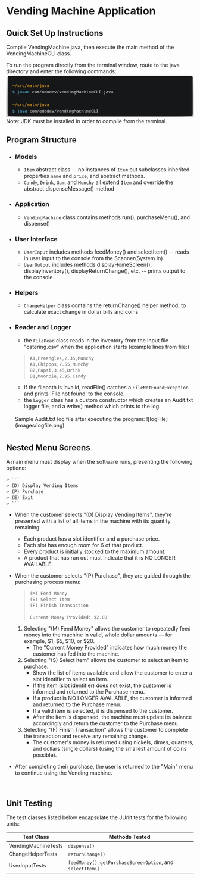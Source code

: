 # Vending Machine Application

## Quick Set Up Instructions
Compile VendingMachine.java, then execute the main method of the VendingMachineCLI class. 

To run the program directly from the terminal window, route to the java directory and enter the following commands:
![compileJava](images/compileCmd.png)
Note: JDK must be installed in order to compile from the terminal.

## Program Structure
 - ### Models
    - `Item` abstract class -- no instances of `Item` but subclasses inherited properties `name` and `price`, and abstract methods.
    - `Candy`, `Drink`, `Gum`, and `Munchy` all extend `Item` and override the abstract dispenseMessage() method
 - ### Application
    - `VendingMachine` class contains methods run(), purchaseMenu(), and dispense()
 - ### User Interface
    - `UserInput` includes methods feedMoney() and selectItem() -- reads in user input to the console from the Scanner(System.in)
    - `UserOutput` includes methods displayHomeScreen(), displayInventory(), displayReturnChange(), etc. -- prints output to the console 
 - ### Helpers
    - `ChangeHelper` class contains the returnChange() helper method, to calculate exact change in dollar bills and coins
 - ### Reader and Logger
    - the `FileRead` class reads in the inventory from the input file "catering.csv" when the application starts (example lines from file:)
    > ```
    > A1,Preengles,2.35,Munchy
    > A1,Chippos,2.55,Munchy
    > B2,Papsi,3.45,Drink
    > D1,Moonpie,2.95,Candy
    > ```
    - If the filepath is invalid, readFile() catches a `FileNotFoundException` and prints 'File not found' to the console.
    - the `Logger` class has a custom constructor which creates an Audit.txt logger file, and a write() method which prints to the log.
    <br>
    Sample Audit.txt log file after executing the program:
    ![logFile](images/logfile.png)
#

## Nested Menu Screens
A main menu must display when the software runs, presenting the following options:
    
    > ```
    > (D) Display Vending Items
    > (P) Purchase
    > (E) Exit
    > ```

 - When the customer selects "(D) Display Vending Items", they're presented
   with a list of all items in the machine with its quantity remaining:
   
    - Each product has a slot identifier and a purchase price.
    - Each slot has enough room for 6 of that product.
    - Every product is initially stocked to the maximum amount.
    - A product that has run out must indicate that it is NO LONGER AVAILABLE.

 - When the customer selects "(P) Purchase", they are guided through the purchasing
   process menu:
   
    >```
    >(M) Feed Money
    >(S) Select Item
    >(F) Finish Transaction
    >
    > Current Money Provided: $2.00
    >```

    1. Selecting "(M) Feed Money" allows the customer to repeatedly feed money into the machine in valid, whole dollar amounts — for example, $1, $5, $10, or $20.
        - The "Current Money Provided" indicates how much money the customer
        has fed into the machine.
    2. Selecting "(S) Select Item" allows the customer to select an item to
       purchase.
        - Show the list of items available and allow the customer to enter
        a slot identifier to select an item.
        - If the item (slot identifier) does not exist, the customer is informed and returned to the Purchase menu.
        - If a product is NO LONGER AVAILABLE, the customer is informed and returned to the Purchase menu.
        - If a valid item is selected, it is dispensed to the customer.
        - After the item is dispensed, the machine must update its balance
        accordingly and return the customer to the Purchase menu.
    3. Selecting "(F) Finish Transaction" allows the customer to complete the
       transaction and receive any remaining change.
        - The customer's money is returned using nickels, dimes, quarters, and dollars (single dollars)
        (using the smallest amount of coins possible).
- After completing their purchase, the user is returned to the "Main" menu to continue using the Vending machine.

<br>

## Unit Testing
The test classes listed below encapsulate the JUnit tests for the following units:

 Test Class            | Methods Tested 
------------------------|-------------
 VendingMachineTests    | `dispense()` 
 ChangeHelperTests      | `returnChange()`                
 UserInputTests         | `feedMoney()`, `getPurchaseScreenOption`, and `selectItem()`                          

